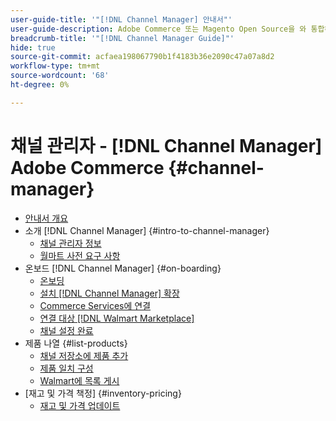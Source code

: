 ```yaml
---
user-guide-title: '"[!DNL Channel Manager] 안내서"'
user-guide-description: Adobe Commerce 또는 Magento Open Source을 와 통합하여 매출을 증대하고 고객 기반을 확장합니다. [!DNL Walmart Marketplace Seller Central] 계정이 필요합니다.
breadcrumb-title: '"[!DNL Channel Manager Guide]"'
hide: true
source-git-commit: acfaea198067790b1f4183b36e2090c47a07a8d2
workflow-type: tm+mt
source-wordcount: '68'
ht-degree: 0%

---
```



# 채널 관리자 - [!DNL Channel Manager] Adobe Commerce {#channel-manager}

- [안내서 개요](guide-overview.md)
- 소개 [!DNL Channel Manager] {#intro-to-channel-manager}
   - [채널 관리자 정보](overview.md)
   - [월마트 사전 요구 사항](walmart-prerequisites.md)
- 온보드 [!DNL Channel Manager] {#on-boarding}
   - [온보딩](onboard.md)
   - [설치 [!DNL Channel Manager] 확장](install.md)
   - [Commerce Services에 연결](connect.md)
   - [연결 대상 [!DNL Walmart Marketplace]](connect-marketplace.md)
   - [채널 설정 완료](complete-store-setup.md)
- 제품 나열 {#list-products}
   - [채널 저장소에 제품 추가](add-products-to-connected-channel.md)
   - [제품 일치 구성](map-product-attributes-for-matching.md)
   - [Walmart에 목록 게시](publish-listings-to-marketplace.md)
- [재고 및 가격 책정] {#inventory-pricing}
   - [재고 및 가격 업데이트](inventory-and-price-updates.md)


